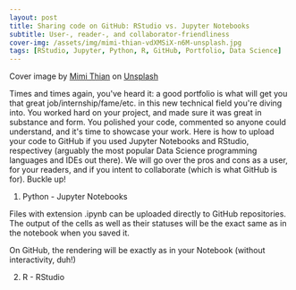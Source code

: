 ```yaml
---
layout: post
title: Sharing code on GitHub: RStudio vs. Jupyter Notebooks
subtitle: User-, reader-, and collaborator-friendliness
cover-img: /assets/img/mimi-thian-vdXMSiX-n6M-unsplash.jpg
tags: [RStudio, Jupyter, Python, R, GitHub, Portfolio, Data Science]
---
```


Cover image by [Mimi Thian](https://unsplash.com/@mimithian?utm_source=unsplash&amp;utm_medium=referral&amp;utm_content=creditCopyText) on [Unsplash](https://unsplash.com/s/photos/share?utm_source=unsplash&amp;utm_medium=referral&amp;utm_content=creditCopyText)

Times and times again, you've heard it: a good portfolio is what will get you that great job/internship/fame/etc. in this new technical field you're diving into. You worked hard on your project, and made sure it was great in substance and form. You polished your code, commented so anyone could understand, and it's time to showcase your work. Here is how to upload your code to GitHub if you used Jupyter Notebooks and RStudio, respectivey (arguably the most popular Data Science programming languages and IDEs out there). We will go over the pros and cons as a user, for your readers, and if you intent to collaborate (which is what GitHub is for). Buckle up! 


1. Python - Jupyter Notebooks

Files with extension .ipynb can be uploaded directly to GitHub repositories. The output of the cells as well as their statuses will be the exact same as in the notebook when you saved it. 

On GitHub, the rendering will be exactly as in your Notebook (without interactivity, duh!) 



2. R - RStudio



